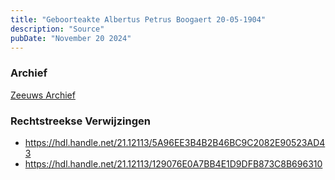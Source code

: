 ```yaml
---
title: "Geboorteakte Albertus Petrus Boogaert 20-05-1904"
description: "Source"
pubDate: "November 20 2024"
---
```


### Archief
[Zeeuws Archief](https://www.zeeuwsarchief.nl/)

### Rechtstreekse Verwijzingen
- https://hdl.handle.net/21.12113/5A96EE3B4B2B46BC9C2082E90523AD43
- https://hdl.handle.net/21.12113/129076E0A7BB4E1D9DFB873C8B696310